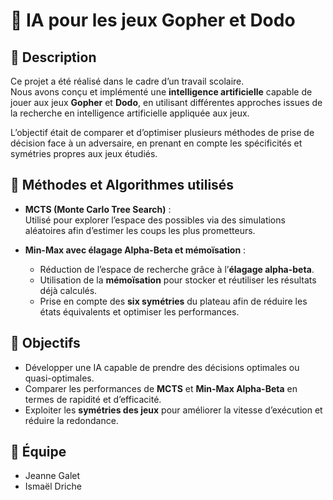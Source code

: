 # 🤖 IA pour les jeux Gopher et Dodo

## 📖 Description
Ce projet a été réalisé dans le cadre d’un travail scolaire.  
Nous avons conçu et implémenté une **intelligence artificielle** capable de jouer aux jeux **Gopher** et **Dodo**, en utilisant différentes approches issues de la recherche en intelligence artificielle appliquée aux jeux.  

L’objectif était de comparer et d’optimiser plusieurs méthodes de prise de décision face à un adversaire, en prenant en compte les spécificités et symétries propres aux jeux étudiés.

## 🧠 Méthodes et Algorithmes utilisés
- **MCTS (Monte Carlo Tree Search)** :  
  Utilisé pour explorer l’espace des possibles via des simulations aléatoires afin d’estimer les coups les plus prometteurs.  

- **Min-Max avec élagage Alpha-Beta et mémoïsation** :  
  - Réduction de l’espace de recherche grâce à l’**élagage alpha-beta**.  
  - Utilisation de la **mémoïsation** pour stocker et réutiliser les résultats déjà calculés.  
  - Prise en compte des **six symétries** du plateau afin de réduire les états équivalents et optimiser les performances.  

## 🎯 Objectifs
- Développer une IA capable de prendre des décisions optimales ou quasi-optimales.  
- Comparer les performances de **MCTS** et **Min-Max Alpha-Beta** en termes de rapidité et d’efficacité.  
- Exploiter les **symétries des jeux** pour améliorer la vitesse d’exécution et réduire la redondance.  

## 👥 Équipe
- Jeanne Galet
- Ismaël Driche

